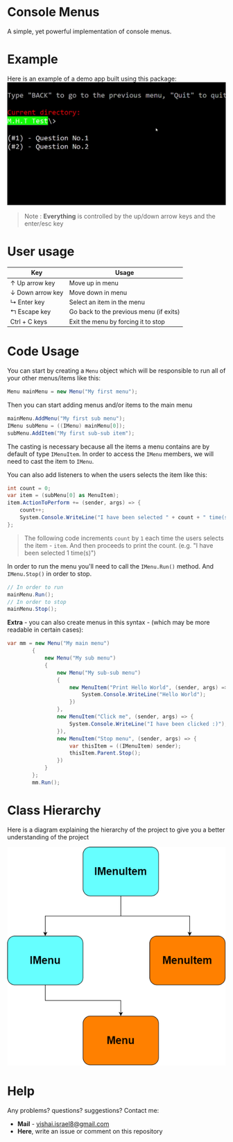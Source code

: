 
# Console Menus
A simple, yet powerful implementation of console menus.

# Example
Here is an example of a demo app built using this package:
![The demo ](https://raw.githubusercontent.com/pallemry/Console.Menus/main/Resources/Windows-PowerShell-2022-08-03-02-30-51-_online-video-cutter.com_.gif)

> Note : **Everything** is controlled by the up/down arrow keys and the
> enter/esc key
# User usage
|Key| Usage |
|--|--   |
| ↑ Up arrow key | Move up in menu |
|↓ Down arrow key|Move down in menu|
|↳ Enter key|Select an item in the menu
|↰ Escape key|Go back to the previous menu (if exits)|
|Ctrl + C keys|Exit the menu by forcing it to stop

# Code Usage
You can start by creating a `Menu` object which will be responsible to run all of your other menus/items like this:
```csharp
Menu mainMenu = new Menu("My first menu");
```
Then you can start adding menus and/or items to the main menu
```csharp
mainMenu.AddMenu("My first sub menu");
IMenu subMenu = ((IMenu) mainMenu[0]);
subMenu.AddItem("My first sub-sub item");
```
The casting is necessary because all the items a menu contains are by default of type `IMenuItem`. In order to access the `IMenu` members, we will need to cast the item to `IMenu`.

You can also add listeners to when the users selects the item like this:
```csharp
int count = 0;
var item = (subMenu[0] as MenuItem);
item.ActionToPerform += (sender, args) => {
    count++;
    System.Console.WriteLine("I have been selected " + count + " time(s)");
};
```

> The following code increments `count` by `1` each time the users selects the item - `item`. And then proceeds to print the count. (e.g. "I have been selected 1 time(s)")

In order to run the menu you'll need to call the `IMenu.Run()` method. And `IMenu.Stop()` in order to stop.
```csharp
// In order to run
mainMenu.Run();
// In order to stop
mainMenu.Stop();
```
**Extra** - you can also create menus in this syntax - (which may be more readable in certain cases):
```csharp
var mm = new Menu("My main menu")
        {
            new Menu("My sub menu")
            {
                new Menu("My sub-sub menu")
                {
                    new MenuItem("Print Hello World", (sender, args) => {
                        System.Console.WriteLine("Hello World");
                    })
                },
                new MenuItem("Click me", (sender, args) => {
                    System.Console.WriteLine("I have been clicked :)");
                }),
                new MenuItem("Stop menu", (sender, args) => {
                    var thisItem = ((IMenuItem) sender);
                    thisItem.Parent.Stop();
                })
            }
        };
        mm.Run();
```


# Class Hierarchy
Here is a diagram explaining the hierarchy of the project to give you a better understanding of the project

![Project Hierarchy](https://raw.githubusercontent.com/pallemry/Console.Menus/main/Resources/Untitled%20Diagram.drawio.png)

# Help
Any problems? questions? suggestions?
Contact me:
- **Mail** - yishai.israel8@gmail.com
- **Here**, write an issue or comment on this repository
